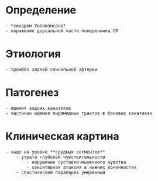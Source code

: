# Определение
	- *синдром Уиллиамсона*
	- поражение дорсальной части поперечника СМ
# Этиология
	- тромбоз задней спинальной артерии
# Патогенез
	- ишемия задних канатиков
	- частично ишемия пирамидных трактов в боковых канатиках
# Клиническая картина
	- чаще на уровне **грудных сегментов**
		- утрата глубокой чувствительности
			- нарушение суставно-мышечного чувства
			- сенситивная атаксия в нижних конечностях
		- спастический парапарез умеренный
